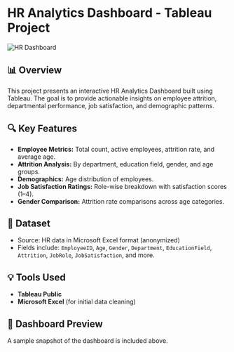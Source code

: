 # HR Analytics Dashboard - Tableau Project

![HR Dashboard](HR_Analytics_SS.png)

## 📊 Overview

This project presents an interactive HR Analytics Dashboard built using Tableau. The goal is to provide actionable insights on employee attrition, departmental performance, job satisfaction, and demographic patterns.

## 🔍 Key Features

- **Employee Metrics:** Total count, active employees, attrition rate, and average age.
- **Attrition Analysis:** By department, education field, gender, and age groups.
- **Demographics:** Age distribution of employees.
- **Job Satisfaction Ratings:** Role-wise breakdown with satisfaction scores (1–4).
- **Gender Comparison:** Attrition rate comparisons across age categories.

## 📁 Dataset

- Source: HR data in Microsoft Excel format (anonymized)
- Fields include: `EmployeeID`, `Age`, `Gender`, `Department`, `EducationField`, `Attrition`, `JobRole`, `JobSatisfaction`, and more.

## 💡 Tools Used

- **Tableau Public**
- **Microsoft Excel** (for initial data cleaning)

## 📸 Dashboard Preview

A sample snapshot of the dashboard is included above.


